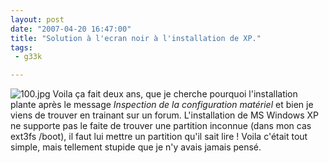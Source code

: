 ```yaml
---
layout: post
date: "2007-04-20 16:47:00"
title: "Solution à l'ecran noir à l'installation de XP."
tags:
 - g33k

---
```


![100.jpg](/public/images/.100_sq.jpg) Voila ça fait deux ans, que je cherche pourquoi l'installation plante après le message _Inspection de la configuration matériel_ et bien je viens de trouver en trainant sur un forum. L'installation de MS Windows XP ne supporte pas le faite de trouver une partition inconnue (dans mon cas ext3fs /boot), il faut lui mettre un partition qu'il sait lire ! Voila c'était tout simple, mais tellement stupide que je n'y avais jamais pensé.
